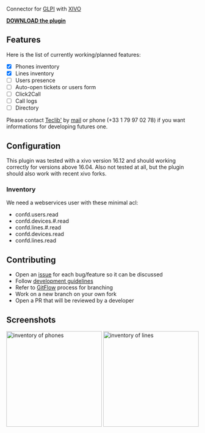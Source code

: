 Connector for [GLPI](http://glpi-project.org) with [XIVO](https://www.xivo.solutions/)

**[DOWNLOAD the plugin](https://github.com/pluginsGLPI/xivo/releases)**

## Features

Here is the list of currently working/planned features:

- [x] Phones inventory
- [x] Lines inventory
- [ ] Users presence
- [ ] Auto-open tickets or users form
- [ ] Click2Call
- [ ] Call logs
- [ ] Directory

Please contact [Teclib'](http://www.teclib-group.com) by [mail](http://www.teclib-group.com/contact/) or phone (+33 1 79 97 02 78) if you want informations for developing futures one.

## Configuration

This plugin was tested with a xivo version 16.12 and should working correctly for versions above 16.04.
Also not tested at all, but the plugin should also work with recent xivo forks.

### Inventory

We need a webservices user with these minimal acl:

- confd.users.read
- confd.devices.#.read
- confd.lines.#.read
- confd.devices.read
- confd.lines.read

## Contributing

* Open an [issue](https://github.com/pluginsGLPI/xivo/issues/new) for each bug/feature so it can be discussed
* Follow [development guidelines](http://glpi-developer-documentation.readthedocs.io/en/latest/plugins.html)
* Refer to [GitFlow](http://git-flow.readthedocs.io/) process for branching
* Work on a new branch on your own fork
* Open a PR that will be reviewed by a developer

## Screenshots

<img src="https://github.com/pluginsGLPI/xivo/blob/master/screenshots/inventory_phones.png?raw=true" alt="inventory of phones"  style="width: 250px;"/>
<img src="https://github.com/pluginsGLPI/xivo/blob/master/screenshots/inventory_lines.png?raw=true" alt="inventory of lines"  style="width: 250px;"/>
